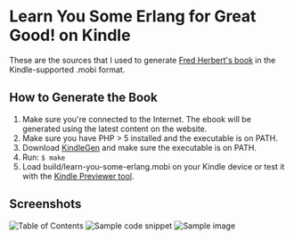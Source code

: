 Learn You Some Erlang for Great Good! on Kindle
===============================================
These are the sources that I used to generate [Fred Herbert's book][1] in the
Kindle-supported .mobi format.


How to Generate the Book
------------------------
1. Make sure you're connected to the Internet. The ebook will be generated using
the latest content on the website.
2. Make sure you have PHP > 5 installed and the executable is on PATH.
3. Download [KindleGen][2] and make sure the executable is on PATH.
4. Run: `$ make`
5. Load build/learn-you-some-erlang.mobi on your Kindle device or test it with
the [Kindle Previewer tool][2].

Screenshots
-----------
![Table of Contents](https://github.com/igstan/learn-you-some-erlang-kindle/raw/master/screenshot-01.gif)
![Sample code snippet](https://github.com/igstan/learn-you-some-erlang-kindle/raw/master/screenshot-02.gif)
![Sample image](https://github.com/igstan/learn-you-some-erlang-kindle/raw/master/screenshot-03.gif)

[1]: http://learnyousomeerlang.com/
[2]: http://www.amazon.com/gp/feature.html?ie=UTF8&docId=1000234621
